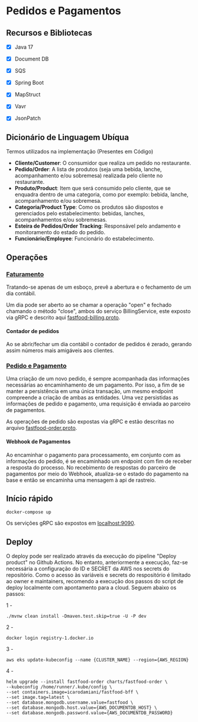 # Pedidos e Pagamentos

## Recursos e Bibliotecas
- [x] Java 17
- [x] Document DB
- [x] SQS
- [x] Spring Boot
- [x] MapStruct
- [x] Vavr
- [x] JsonPatch


## Dicionário de Linguagem Ubíqua

Termos utilizados na implementação (Presentes em Código)

- **Cliente/Customer**: O consumidor que realiza um pedido no restaurante.
- **Pedido/Order**: A lista de produtos (seja uma bebida, lanche, acompanhamento e/ou sobremesa) realizada pelo cliente no restaurante.
- **Produto/Product**: Item que será consumido pelo cliente, que se enquadra dentro de uma categoria, como por exemplo: bebida, lanche, acompanhamento e/ou sobremesa.
- **Categoria/Product Type**: Como os produtos são dispostos e gerenciados pelo estabelecimento: bebidas, lanches, acompanhamentos e/ou sobremesas.
- **Esteira de Pedidos/Order Tracking**: Responsável pelo andamento e monitoramento do estado do pedido.
- **Funcionário/Employee**: Funcionário do estabelecimento.

## Operações

### [Faturamento]([BillingController.java](fastfood-api%2Fsrc%2Fmain%2Fjava%2Fio%2Ffiap%2Ffastfood%2Fdriver%2Fcontroller%2Fbilling%2FBillingController.java))
Tratando-se apenas de um esboço, prevê a abertura e o fechamento de um dia contábil.

Um dia pode ser aberto ao se chamar a operação "open" e fechado chamando o método "close", ambos do serviço BillingService, este exposto via gRPC e descrito aqui [fastfood-billing.proto](fastfood-order-api%2Fsrc%2Fmain%2Fproto%2Ffastfood-billing.proto).


#### Contador de pedidos
Ao se abrir/fechar um dia contábil o contador de pedidos é zerado, gerando assim números mais amigáveis aos clientes.

### [Pedido e Pagamento]([OrderController.java](fastfood-api%2Fsrc%2Fmain%2Fjava%2Fio%2Ffiap%2Ffastfood%2Fdriver%2Fcontroller%2Forder%2FOrderController.java))
Uma criação de um novo pedido, é sempre acompanhada das informações necessárias ao encaminhamento de um pagamento. Por isso, a fim de se manter a persistência em uma única transação, um mesmo endpoint compreende a criação de ambas as entidades.
Uma vez persistidas as informações de pedido e pagamento, uma requisição é enviada ao parceiro de pagamentos.

As operações de pedido são expostas via gRPC e estão descritas no arquivo [fastfood-order.proto](fastfood-order-api%2Fsrc%2Fmain%2Fproto%2Ffastfood-order.proto).

#### Webhook de Pagamentos
Ao encaminhar o pagamento para processamento, em conjunto com as informações do pedido, é se encaminhado um endpoint com fim de receber a resposta do processo.
No recebimento de respostas do parceiro de pagamentos por meio do Webhook, atualiza-se o estado do pagamento na base e então se encaminha uma mensagem à api de rastreio.

## Início rápido

```shell 
docker-compose up
```
Os servições gRPC são expostos em [localhost:9090](http://localhost:9090).

## Deploy

O deploy pode ser realizado através da execução do pipeline "Deploy product" no Github Actions.
No entanto, anteriormente a execução, faz-se necessária a configuração do ID e SECRET da AWS nos secrets do repositório.
Como o acesso às variáveis e secrets do respositório é limitado ao owner e maintainers, recomendo a execução dos passos do script de deploy localmente com apontamento para a cloud.
Seguem abaixo os passos:

1 -
```
./mvnw clean install -Dmaven.test.skip=true -U -P dev
```
2 -
```
docker login registry-1.docker.io
```
3 -
```
aws eks update-kubeconfig --name {CLUSTER_NAME} --region={AWS_REGION}
```
4 -
```
helm upgrade --install fastfood-order charts/fastfood-order \
--kubeconfig /home/runner/.kube/config \
--set containers.image=icarodamiani/fastfood-bff \
--set image.tag=latest \
--set database.mongodb.username.value=fastfood \
--set database.mongodb.host.value={AWS_DOCUMENTDB_HOST} \
--set database.mongodb.password.value={AWS_DOCUMENTDB_PASSWORD}
```